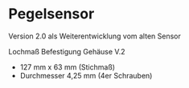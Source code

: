 
# Pegelsensor
Version 2.0 als Weiterentwicklung vom alten Sensor

Lochmaß Befestigung Gehäuse V.2

 - 127 mm x 63 mm (Stichmaß) 
 - Durchmesser 4,25 mm (4er Schrauben)
